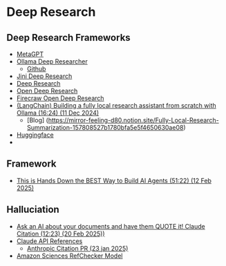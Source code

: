 # Deep Research


## Deep Research Frameworks

* [MetaGPT](https://github.com/geekan/MetaGPT)
* [Ollama Deep Researcher](https://www.youtube.com/watch?v=XGuTzHoqlj8)
  * [Github](https://github.com/langchain-ai/ollama-deep-researcher)
* [Jini Deep Research](https://github.com/jina-ai/node-DeepResearch)
* [Deep Research](https://github.com/dzhng/deep-research)
* [Open Deep Research](https://github.com/mshumer/OpenDeepResearcher)
* [Firecraw Open Deep Research](https://github.com/nickscamara/open-deep-research)
* [(LangChain) Building a fully local research assistant from scratch with Ollama (16:24) (11 Dec 2024)](https://www.youtube.com/watch?v=XGuTzHoqlj8)
  * [Blog] (https://mirror-feeling-d80.notion.site/Fully-Local-Research-Summarization-157808527b1780bfa5e5f4650630ae08)
* [Huggingface](https://huggingface.co/blog/open-deep-research)
* 

## Framework

* [This is Hands Down the BEST Way to Build AI Agents (51:22) (12 Feb 2025)](https://www.youtube.com/watch?v=U6LbW2IFUQw&t=142s)

## Halluciation

* [Ask an AI about your documents and have them QUOTE it! Claude Citation (12:23) (20 Feb 2025))](https://github.com/EdinburghNLP/awesome-hallucination-detection)
* [Claude API References](https://www.youtube.com/watch?v=1XKK2KwlCQA)
  * [Anthropic Citation PR (23 jan 2025)](https://www.anthropic.com/news/introducing-citations-api)
* [Amazon Sciences RefChecker Model](https://github.com/amazon-science/RefChecker)